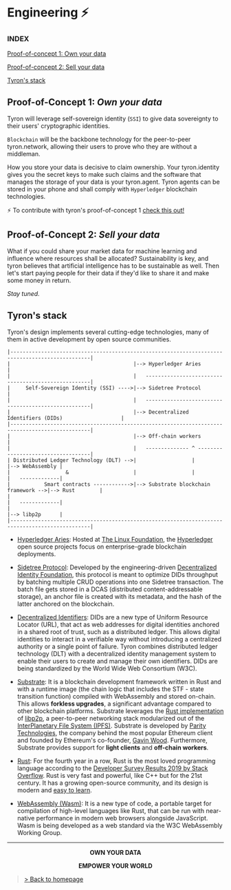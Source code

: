 # Engineering :zap:
### INDEX

[Proof-of-concept 1: Own your data](#proof-of-concept-1-own-your-data)

[Proof-of-concept 2: Sell your data](#proof-of-concept-2-sell-your-data)

[Tyron's stack](#tyrons-stack)

## Proof-of-Concept 1: _Own your data_
Tyron will leverage self-sovereign identity (```SSI```) to give data sovereignty to their users' cryptographic identities.

```Blockchain``` will be the backbone technology for the peer-to-peer tyron.network, allowing their users to prove who they are without a middleman.

How you store your data is decisive to claim ownership. Your tyron.identity gives you the secret keys to make such claims and the software that manages the storage of your data is your tyron.agent. Tyron agents can be stored in your phone and shall comply with ```Hyperledger``` blockchain technologies.

:zap: To contribute with tyron's proof-of-concept 1 [check this out!](https://github.com/tyronNetwork/tyron/blob/master/engineering/files/POCs/POC1.md)

## Proof-of-Concept 2: _Sell your data_
What if you could share your market data for machine learning and influence where resources shall be allocated? Sustainability is key, and tyron believes that artificial intelligence has to be sustainable as well. Then let's start paying people for their data if they'd like to share it and make some money in return.

_Stay tuned._

## Tyron's stack
Tyron's design implements several cutting-edge technologies, many of them in active development by open source communities.
```
|------------------------------------------------------------------------------------------------|
|                                        |--> Hyperledger Aries                                  |
|                                        |   ----------------------------------------------------|
|     Self-Sovereign Identity (SSI) ---->|--> Sidetree Protocol                                  |
|                                        |   ----------------------------------------------------|
|                                        |--> Decentralized Identifiers (DIDs)                   |
|------------------------------------------------------------------------------------------------|      
|                                        |--> Off-chain workers                                  |
|                                        |   -------------- ^ -----------------------------------|
| Distributed Ledger Technology (DLT) -->|                  |                   |--> WebAssembly |
|                  &                     |                  |                   |   -------------|
|           Smart contracts ------------>|--> Substrate blockchain framework -->|--> Rust        |
|                                                                               |   -------------|
|                                                                               |--> libp2p      |
|------------------------------------------------------------------------------------------------|

```
- [Hyperledger Aries](https://github.com/hyperledger/aries): Hosted at [The Linux Foundation](https://www.linuxfoundation.org/), the [Hyperledger](https://www.hyperledger.org/) open source projects focus on enterprise-grade blockchain deployments. 

- [Sidetree Protocol](https://github.com/decentralized-identity/sidetree/blob/master/docs/protocol.md): Developed by the engineering-driven [Decentralized Identity Foundation](https://identity.foundation/), this protocol is meant to optimize DIDs throughput by batching multiple CRUD operations into one Sidetree transaction. The batch file gets stored in a DCAS (distributed content-addressable storage), an anchor file is created with its metadata, and the hash of the latter anchored on the blockchain. 

- [Decentralized Identifiers](https://w3c.github.io/did-core/): DIDs are a new type of Uniform Resource Locator (URL), that act as web addresses for digital identities anchored in a shared root of trust, such as a distributed ledger. This allows digital identities to interact in a verifiable way without introducing a centralized authority or a single point of failure. Tyron combines distributed ledger technology (DLT) with a decentralized identity management system to enable their users to create and manage their own identifiers. DIDs are being standardized by the World Wide Web Consortium (W3C).

- [Substrate](https://substrate.dev): It is a blockchain development framework written in Rust and with a runtime image (the chain logic that includes the STF - state transition function) compiled with WebAssembly and stored on-chain. This allows **forkless upgrades**, a significant advantage compared to other blockchain platforms. Substrate leverages the [Rust implementation](https://github.com/libp2p/rust-libp2p) of [libp2p](https://libp2p.io), a peer-to-peer networking stack modularized out of the [InterPlanetary File System (IPFS)](https://github.com/ipfs/ipfs). Substrate is developed by [Parity Technologies](https://parity.io), the company behind the most popular Ethereum client and founded by Ethereum's co-founder, [Gavin Wood](https://twitter.com/gavofyork). Furthermore, Substrate provides support for **light clients** and **off-chain workers**.

- [Rust](https://www.rust-lang.org): For the fourth year in a row, Rust is the most loved programming language according to the [Developer Survey Results 2019 by Stack Overflow](https://insights.stackoverflow.com/survey/2019). Rust is very fast and powerful, like C++ but for the 21st century. It has a growing open-source community, and its design is modern and [easy to learn](https://doc.rust-lang.org/book/foreword.html).
  
- [WebAssembly (Wasm)](https://webassembly.org): It is a new type of code, a portable target for compilation of high-level languages like Rust, that can be run with near-native performance in modern web browsers alongside JavaScript. Wasm is being developed as a web standard via the W3C WebAssembly Working Group.

---

<div style="text-align:center">
 <p><b>OWN YOUR DATA</b></p>
 <p><b>EMPOWER YOUR WORLD</b></p>
</div>

> <a href="/"> > Back to homepage </a>
